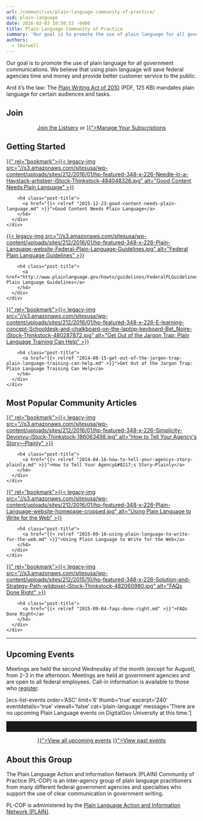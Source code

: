 ```yaml
---
url: /communities/plain-language-community-of-practice/
uid: plain-language
date: 2016-02-03 10:58:53 -0400
title: Plain Language Community of Practice
summary: 'Our goal is to promote the use of plain language for all government communications. We believe that using plain language will save federal agencies time and money and provide better customer service to the public. And it&rsquo;s the law: The Plain Writing Act of 2010 (PDF, 125 KB) mandates plain language for certain audiences and tasks.'
authors:
  - tburwell
---
```


Our goal is to promote the use of plain language for all government communications. We believe that using plain language will save federal agencies time and money and provide better customer service to the public.

And it’s the law: The [Plain Writing Act of 2010](https://www.gpo.gov/fdsys/pkg/PLAW-111publ274/pdf/PLAW-111publ274.pdf) (PDF, 125 KB) mandates plain language for certain audiences and tasks.

## **Join**

<div style="text-align: center">
  <a class="button" href="https://listserv.gsa.gov/cgi-bin/wa.exe?SUBED1=PL-COP-MAIN">Join the Listserv</a> or <a class="button" href="{{< relref "manage-your-listserv-subscription.md" >}}">Manage Your Subscriptions</a>
</div>

## Getting Started

<div class="one-third first">
  <div id="featured-page-20" class="widget widget-2 featuredpage">
    <div class="widget-wrap">
      <div class="post clearfix">
        <div class="featpage-image">
          <a title="Permanent Link to Good Content Needs Plain Language" href="{{< relref "2015-12-23-good-content-needs-plain-language.md" >}}" rel="bookmark">{{< legacy-img src="//s3.amazonaws.com/sitesusa/wp-content/uploads/sites/212/2016/01/hp-featured-348-x-226-Needle-in-a-Haystack-artisteer-iStock-Thinkstock-484048326.jpg" alt="Good Content Needs Plain Language" >}}</a>
        </div>

        <h4 class="post-title">
          <a href="{{< relref "2015-12-23-good-content-needs-plain-language.md" >}}">Good Content Needs Plain Language</a>
        </h4>
      </div>
    </div>
  </div>
</div>

<div class="one-third">
  <div id="featured-page-20" class="widget widget-2 featuredpage">
    <div class="widget-wrap">
      <div class="post clearfix">
        <div class="featpage-image">
          <a title="Permanent Link to Federal Plain Language Guidelines" href="http://www.plainlanguage.gov/howto/guidelines/FederalPLGuidelines/" rel="bookmark">{{< legacy-img src="//s3.amazonaws.com/sitesusa/wp-content/uploads/sites/212/2016/01/hp-featured-348-x-226-Plain-Language-website-Federal-Plain-Language-Guidelines.jpg" alt="Federal Plain Language Guidelines" >}}</a>
        </div>

        <h4 class="post-title">
          <a href="http://www.plainlanguage.gov/howto/guidelines/FederalPLGuidelines/">Federal Plain Language Guidelines</a>
        </h4>
      </div>
    </div>
  </div>
</div>

<div class="one-third">
  <div id="featured-page-20" class="widget widget-2 featuredpage">
    <div class="widget-wrap">
      <div class="post clearfix">
        <div class="featpage-image">
          <a title="Permanent Link to Get Out of the Jargon Trap: Plain Language Training Can Help" href="{{< relref "2014-08-15-get-out-of-the-jargon-trap-plain-language-training-can-help.md" >}}" rel="bookmark">{{< legacy-img src="//s3.amazonaws.com/sitesusa/wp-content/uploads/sites/212/2016/01/hp-featured-348-x-226-E-learning-concept-Schooldesk-and-chalkboard-on-the-laptop-keyboard-Bet_Noire-iStock-Thinkstock-480287872.jpg" alt="Get Out of the Jargon Trap: Plain Language Training Can Help" >}}</a>
        </div>

        <h4 class="post-title">
          <a href="{{< relref "2014-08-15-get-out-of-the-jargon-trap-plain-language-training-can-help.md" >}}">Get Out of the Jargon Trap: Plain Language Training Can Help</a>
        </h4>
      </div>
    </div>
  </div>
</div>

## Most Popular Community Articles

<div class="one-third first">
  <div id="featured-page-20" class="widget widget-2 featuredpage">
    <div class="widget-wrap">
      <div class="post clearfix">
        <div class="featpage-image">
          <a title="Permanent Link to How to Tell Your Agency's Story—Plainly" href="{{< relref "2014-04-16-how-to-tell-your-agencys-story-plainly.md" >}}" rel="bookmark">{{< legacy-img src="//s3.amazonaws.com/sitesusa/wp-content/uploads/sites/212/2016/01/hp-featured-348-x-226-Simplicity-Devonyu-iStock-Thinkstock-186063498.jpg" alt="How to Tell Your Agency's Story—Plainly" >}}</a>
        </div>

        <h4 class="post-title">
          <a href="{{< relref "2014-04-16-how-to-tell-your-agencys-story-plainly.md" >}}">How to Tell Your Agency&#8217;s Story—Plainly</a>
        </h4>
      </div>
    </div>
  </div>
</div>

<div class="one-third">
  <div id="featured-page-20" class="widget widget-2 featuredpage">
    <div class="widget-wrap">
      <div class="post clearfix">
        <div class="featpage-image">
          <a title="Permanent Link to Using Plain Language to Write for the Web" href="{{< relref "2015-09-16-using-plain-language-to-write-for-the-web.md" >}}" rel="bookmark">{{< legacy-img src="//s3.amazonaws.com/sitesusa/wp-content/uploads/sites/212/2016/01/hp-featured-348-x-226-Plain-Language-website-homepage-cropped.jpg" alt="Using Plain Language to Write for the Web" >}}</a>
        </div>

        <h4 class="post-title">
          <a href="{{< relref "2015-09-16-using-plain-language-to-write-for-the-web.md" >}}">Using Plain Language to Write for the Web</a>
        </h4>
      </div>
    </div>
  </div>
</div>

<div class="one-third">
  <div id="featured-page-20" class="widget widget-2 featuredpage">
    <div class="widget-wrap">
      <div class="post clearfix">
        <div class="featpage-image">
          <a title="Permanent Link to FAQs Done Right" href="{{< relref "2015-09-04-faqs-done-right.md" >}}" rel="bookmark">{{< legacy-img src="//s3.amazonaws.com/sitesusa/wp-content/uploads/sites/212/2015/10/hp-featured-348-x-226-Solution-and-Strategy-Path-wildpixel-iStock-Thinkstock-482060980.jpg" alt="FAQs Done Right" >}}</a>
        </div>

        <h4 class="post-title">
          <a href="{{< relref "2015-09-04-faqs-done-right.md" >}}">FAQs Done Right</a>
        </h4>
      </div>
    </div>
  </div>
</div>

<hr style="color: white;border-style: none" />

## **Upcoming Events**

Meetings are held the second Wednesday of the month (except for August), from 2-3 in the afternoon. Meetings are held at government agencies and are open to all federal employees. Call-in information is available to those who [register](http://www.plainlanguage.gov/news/currentEvents.cfm?topic=current).

[ecs-list-events order=&#8217;ASC&#8217; limit=&#8217;6&#8242; thumb=&#8217;true&#8217; excerpt=&#8217;240&#8242; eventdetails=&#8217;true&#8217; viewall=&#8217;false&#8217; cat=&#8217;plain-language&#8217; message=&#8217;There are no upcoming Plain Language events on DigitalGov University at this time.&#8217;]

<hr style="border: none;height: 2em" />

<p style="text-align: center">
  <a class="button" href="({{< link "events" >}}">View all upcoming events</a> <a class="button" href="{{< relref "video-library.md" >}}">View past events</a>
</p>

## **About this Group**

The Plain Language Action and Information Network (PLAIN) Community of Practice (PL-COP) is an inter-agency group of plain language practitioners from many different federal government agencies and specialties who support the use of clear communication in government writing.

PL-COP is administered by the [Plain Language Action and Information Network (PLAIN)](http://www.plainlanguage.gov/).
